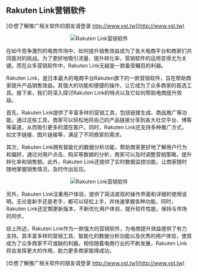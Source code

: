 ## **Rakuten Link营销软件**

[😍想了解推广相关软件的朋友请登录 http://www.vst.tw](http://www.vst.tw)

 <center><img src="https://vst.tw/MP4/tuiguang/png/6.png" alt="Rakuten Link营销软件"></center>

在如今竞争激烈的电商市场中，如何提升销售效益成为了各大电商平台和商家们共同面对的挑战。为了更好地吸引流量、提升转化率，营销软件的运用变得尤为关键。而在众多营销软件中，Rakuten Link无疑是一款备受瞩目的利器。

Rakuten Link，是日本最大的电商平台Rakuten旗下的一款营销软件，旨在帮助商家提升产品销售效益。其强大的功能和便捷的操作，让它成为了众多商家的首选工具。接下来，我们将深入探讨Rakuten Link的特点以及它如何帮助电商提升效益。

首先，Rakuten Link提供了丰富多样的营销工具，包括链接生成、商品推广等功能。通过这些工具，商家可以轻松地将自己的产品链接分享到各大社交平台、博客等渠道，从而吸引更多的潜在客户。同时，Rakuten Link还支持多种推广方式，如文字链接、图片链接等，满足了不同商家的需求。

其次，Rakuten Link拥有智能化的数据分析功能，帮助商家更好地了解用户行为和偏好。通过对用户点击、购买等数据的分析，商家可以及时调整营销策略，提升转化率和销售额。此外，Rakuten Link还提供了实时数据监控功能，让商家随时随地掌握销售情况，及时作出反应。

 <center><img src="https://vst.tw/MP4/tuiguang/png/7.png" alt="Rakuten Link营销软件"></center>

另外，Rakuten Link注重用户体验，提供了简洁直观的操作界面和详细的使用说明。无论是新手还是老手，都可以轻松上手，并快速掌握各种功能。同时，Rakuten Link还定期更新版本，不断优化用户体验，提升软件性能，保持与市场的同步。

综上所述，Rakuten Link作为一款强大的营销软件，为电商提升效益提供了有力支持。其丰富多样的营销工具、智能化的数据分析功能以及优秀的用户体验，使其成为了众多商家不可或缺的利器。相信随着电商行业的不断发展，Rakuten Link将会发挥更大的作用，助力更多商家取得成功。

[😍想了解推广相关软件的朋友请登录 http://www.vst.tw](http://www.vst.tw)



